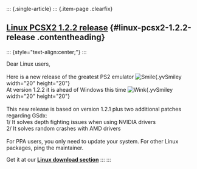 ::: {.single-article}
::: {.item-page .clearfix}
## [Linux PCSX2 1.2.2 release](/255-linux-pcsx2-1-2-2.html) {#linux-pcsx2-1.2.2-release .contentheading}

::: {style="text-align:center;"}
:::

Dear Linux users,\
\
Here is a new release of the greatest PS2 emulator
![Smile](https://pcsx2.net/images/stories/frontend/smilies/smile.gif){.yvSmiley
width="20" height="20"}\
At version 1.2.2 it is ahead of Windows this time
![Wink](https://pcsx2.net/images/stories/frontend/smilies/wink.gif){.yvSmiley
width="20" height="20"}\
\
This new release is based on version 1.2.1 plus two additional patches
regarding GSdx:\
1/ It solves depth fighting issues when using NVIDIA drivers\
2/ It solves random crashes with AMD drivers\
\
For PPA users, you only need to update your system. For other Linux
packages, ping the maintainer.

Get it at our **[Linux download
section](/download/releases/linux.html)**
:::
:::
